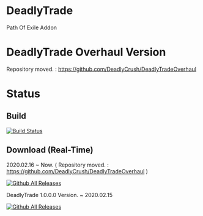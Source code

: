 # DeadlyTrade
Path Of Exile Addon
# DeadlyTrade Overhaul Version
Repository moved. : https://github.com/DeadlyCrush/DeadlyTradeOverhaul
# Status
## Build

[![Build Status](https://travis-ci.org/joemccann/dillinger.svg?branch=master)](https://travis-ci.org/joemccann/dillinger)

## Download (Real-Time)

2020.02.16 ~ Now. ( Repository moved. : https://github.com/DeadlyCrush/DeadlyTradeOverhaul )

[![Github All Releases](https://img.shields.io/github/downloads/DeadlyCrush/DeadlyTrade/total.svg)]()

DeadlyTrade 1.0.0.0 Version. ~ 2020.02.15

[![Github All Releases](https://img.shields.io/github/downloads/DeadlyCrush/DeadlyTrade-Closed-Overhaul-Version-Open/total.svg)]()

